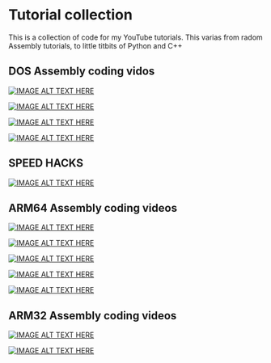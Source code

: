 # Tutorial collection

This is a collection of code for my YouTube tutorials.
This varias from radom Assembly tutorials, to little titbits of Python and C++

## DOS Assembly coding vidos

[![IMAGE ALT TEXT HERE](https://img.youtube.com/vi/S-ZBjNh7ZQE/0.jpg)](https://www.youtube.com/watch?v=S-ZBjNh7ZQEQ)

[![IMAGE ALT TEXT HERE](https://img.youtube.com/vi/dALVoCAGEMU/0.jpg)](https://www.youtube.com/watch?v=dALVoCAGEMU)

[![IMAGE ALT TEXT HERE](https://img.youtube.com/vi/DfNsAK710kQ/0.jpg)](https://www.youtube.com/watch?v=DfNsAK710kQ)

[![IMAGE ALT TEXT HERE](https://img.youtube.com/vi/trGgIdVOuLY/0.jpg)](https://www.youtube.com/watch?v=trGgIdVOuLY)

## SPEED HACKS

[![IMAGE ALT TEXT HERE](https://img.youtube.com/vi/M6sFpP6qxEI/0.jpg)](https://www.youtube.com/watch?v=M6sFpP6qxEI)

## ARM64 Assembly coding videos

[![IMAGE ALT TEXT HERE](https://img.youtube.com/vi/eq60hjbHsmk/0.jpg)](https://www.youtube.com/watch?v=eq60hjbHsmk)

[![IMAGE ALT TEXT HERE](https://img.youtube.com/vi/qHDGg0i-j7k/0.jpg)](https://www.youtube.com/watch?v=qHDGg0i-j7k)

[![IMAGE ALT TEXT HERE](https://img.youtube.com/vi/_4v0vV72tGs/0.jpg)](https://www.youtube.com/watch?v=_4v0vV72tGs)

[![IMAGE ALT TEXT HERE](https://img.youtube.com/vi/uB02Mr9tS7Q/0.jpg)](https://www.youtube.com/watch?uB02Mr9tS7Q)

[![IMAGE ALT TEXT HERE](https://img.youtube.com/vi/1wk8U1UbspY/0.jpg)](https://www.youtube.com/watch?1wk8U1UbspY)

## ARM32 Assembly coding videos
[![IMAGE ALT TEXT HERE](https://img.youtube.com/vi/xJCNoJ9pCEI/0.jpg)](https://www.youtube.com/watch?v=xJCNoJ9pCEI)

[![IMAGE ALT TEXT HERE](https://img.youtube.com/vi/zaftimghQeA/0.jpg)](https://www.youtube.com/watch?v=zaftimghQeA)





